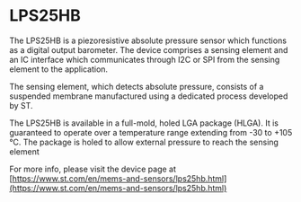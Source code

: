 # LPS25HB

The LPS25HB is a piezoresistive absolute
pressure sensor which functions as a digital
output barometer. The device comprises a
sensing element and an IC interface which
communicates through I2C or SPI from the
sensing element to the application.

The sensing element, which detects absolute
pressure, consists of a suspended membrane
manufactured using a dedicated process
developed by ST.

The LPS25HB is available in a full-mold, holed
LGA package (HLGA). It is guaranteed to operate
over a temperature range extending from -30 to
+105 °C. The package is holed to allow external
pressure to reach the sensing element

For more info, please visit the device page at [https://www.st.com/en/mems-and-sensors/lps25hb.html](https://www.st.com/en/mems-and-sensors/lps25hb.html)

